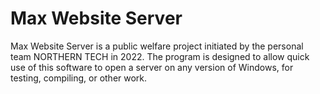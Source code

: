# Max Website Server
Max Website Server is a public welfare project initiated by the personal team NORTHERN TECH in 2022. 
The program is designed to allow quick use of this software to open a server on any version of Windows, for testing, compiling, or other work.
